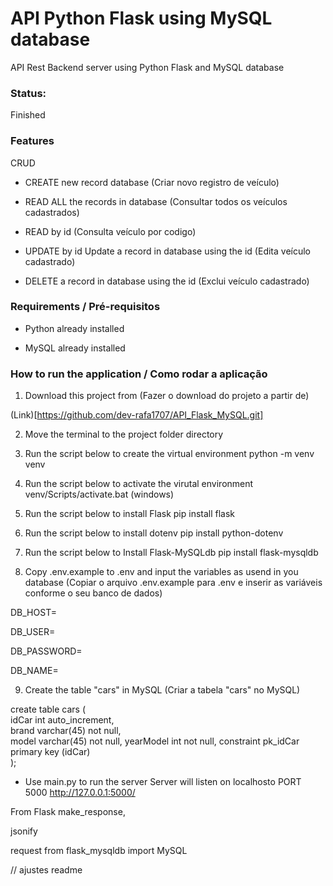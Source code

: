 # API Python Flask using MySQL database
API Rest Backend server using Python Flask and MySQL database


### Status:
Finished


### Features
CRUD

* CREATE new record database
(Criar novo registro de veículo)

* READ ALL  the records in database
(Consultar todos os veículos cadastrados)

* READ by id
(Consulta veículo por codigo)

* UPDATE by id  Update a record in database using the id
(Edita veículo cadastrado)

* DELETE a record in database using the id
(Exclui veículo cadastrado)


### Requirements / Pré-requisitos
* Python already installed

* MySQL already installed


### How to run the application / Como rodar a aplicação

1. Download this project from
(Fazer o download do projeto a partir de)

(Link)[https://github.com/dev-rafa1707/API_Flask_MySQL.git]

2. Move the terminal to the project folder directory

3. Run the script below to create the virtual environment
python -m venv venv

4. Run the script below to activate the virutal environment
venv/Scripts/activate.bat (windows)

5. Run the script below to install Flask
pip install flask

6. Run the script below to install dotenv
pip install python-dotenv

7. Run the script below to Install Flask-MySQLdb
pip install flask-mysqldb


8. Copy .env.example to .env and input the variables as usend in you database
(Copiar o arquivo .env.example para .env e inserir as variáveis conforme o seu banco de dados)
<p>DB_HOST=</p>
<p>DB_USER=</p>
<p>DB_PASSWORD=</p>
<p>DB_NAME=</p>


9. Create the table "cars" in MySQL
(Criar a tabela "cars" no MySQL)

create table cars (  
	idCar int auto_increment,  
    brand varchar(45) not null,  
    model varchar(45) not null,
    yearModel int not null,
    constraint pk_idCar primary key (idCar)  
);


* Use main.py to run the server
Server will listen on localhosto PORT 5000
http://127.0.0.1:5000/








From Flask
make_response,

jsonify

request
from flask_mysqldb import MySQL

// ajustes readme